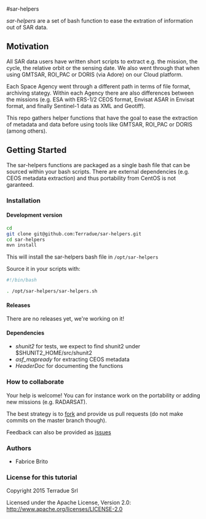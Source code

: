 #sar-helpers

*sar-helpers* are a set of bash function to ease the extration of information out of SAR data.

## Motivation

All SAR data users have written short scripts to extract e.g. the mission, the cycle, the relative orbit or the sensing date.
We also went through that when using GMTSAR, ROI_PAC or DORIS (via Adore) on our Cloud platform. 

Each Space Agency went through a different path in terms of file format, archiving stategy. Within each Agency there are also differences between the missions (e.g. ESA with ERS-1/2 CEOS format, Envisat ASAR in Envisat format, and finally Sentinel-1 data as XML and Geotiff).

This repo gathers helper functions that have the goal to ease the extraction of metadata and data before using tools like GMTSAR, ROI_PAC or DORIS (among others).

## Getting Started 

The sar-helpers functions are packaged as a single bash file that can be sourced within your bash scripts.
There are external dependencies (e.g. CEOS metadata extraction) and thus portability from CentOS is not garanteed. 

### Installation

#### Development version

```bash
cd
git clone git@github.com:Terradue/sar-helpers.git
cd sar-helpers
mvn install
```

This will install the sar-helpers bash file in `/opt/sar-helpers`

Source it in your scripts with:

```bash
#!/bin/bash

. /opt/sar-helpers/sar-helpers.sh
```

#### Releases

There are no releases yet, we're working on it!

#### Dependencies

* *shunit2* for tests, we expect to find shunit2 under $SHUNIT2_HOME/src/shunit2
* *asf_mapready* for extracting CEOS metadata
* *HeaderDoc* for documenting the functions

### How to collaborate

Your help is welcome! You can for instance work on the portability or adding new missions (e.g. RADARSAT).

The best strategy is to [fork](https://github.com/Terradue/sar-helpers/fork) and provide us pull requests (do not make commits on the master branch though).

Feedback can also be provided as [issues](https://github.com/Terradue/sar-helpers/issues/new)

### Authors

* Fabrice Brito

### License for this tutorial

Copyright 2015 Terradue Srl

Licensed under the Apache License, Version 2.0: http://www.apache.org/licenses/LICENSE-2.0

